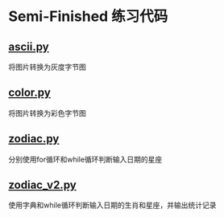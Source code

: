 # Semi-Finished 练习代码
## **[ascii.py](/Semi-Finished/ascii.py)**
将图片转换为灰度字节图
## **[color.py](/Semi-Finished/color.py)** 
将图片转换为彩色字节图
## **[zodiac.py](/Semi-Finished/zodiac.py)** 
分别使用for循环和while循环判断输入日期的星座
## **[zodiac_v2.py](/Semi-Finished/zodiac_v2.py)**
使用字典和while循环判断输入日期的生肖和星座，并输出统计记录
